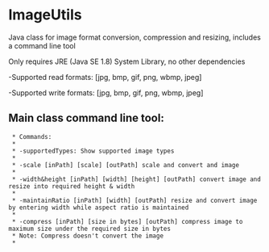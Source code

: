 # ImageUtils
Java class for image format conversion, compression and resizing, includes a command line tool

Only requires JRE (Java SE 1.8) System Library, no other dependencies

-Supported read formats: [jpg, bmp, gif, png, wbmp, jpeg]

-Supported write formats: [jpg, bmp, gif, png, wbmp, jpeg]

## Main class command line tool:

	 * Commands:
	 * 
	 * -supportedTypes: Show supported image types
	 * 
	 * -scale [inPath] [scale] [outPath] scale and convert and image
	 * 
	 * -width&height [inPath] [width] [height] [outPath] convert image and resize into required height & width
	 * 
	 * -maintainRatio [inPath] [width] [outPath] resize and convert image by entering width while aspect ratio is maintained
	 * 
	 * -compress [inPath] [size in bytes] [outPath] compress image to maximum size under the required size in bytes
	 * Note: Compress doesn't convert the image
	 * 
